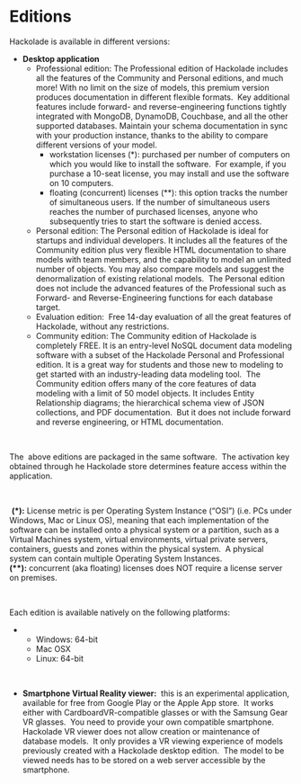 # Editions

Hackolade is available in different versions:

* **Desktop application**
  * Professional edition: The Professional edition of Hackolade includes all the features of the Community and Personal editions, and much more\! With no limit on the size of models, this premium version produces documentation in different flexible formats.&nbsp; Key additional features include forward- and reverse-engineering functions tightly integrated with MongoDB, DynamoDB, Couchbase, and all the other supported databases. Maintain your schema documentation in sync with your production instance, thanks to the ability to compare different versions of your model. &nbsp;
    * workstation licenses (\*): purchased per number of computers on which you would like to install the software.&nbsp; For example, if you purchase a 10-seat license, you may install and use the software on 10 computers.
    * floating (concurrent) licenses (\*\*): this option tracks the number of simultaneous users. If the number of simultaneous users reaches the number of purchased licenses, anyone who subsequently tries to start the software is denied access.&nbsp;
  * Personal edition: The Personal edition of Hackolade is ideal for startups and individual developers. It includes all the features of the Community edition plus very flexible HTML documentation to share models with team members, and the capability to model an unlimited number of objects. You may also compare models and suggest the denormalization of existing relational models.&nbsp; The Personal edition does not include the advanced features of the Professional such as Forward- and Reverse-Engineering functions for each database target.
  * Evaluation edition:&nbsp; Free 14-day evaluation of all the great features of Hackolade, without any restrictions.
  * Community edition: The Community edition of Hackolade is completely FREE. It is an entry-level NoSQL document data modeling software with a subset of the Hackolade Personal and Professional edition. It is a great way for students and those new to modeling to get started with an industry-leading data modeling tool.&nbsp; The Community edition offers many of the core features of data modeling with a limit of 50 model objects. It includes Entity Relationship diagrams; the hierarchical schema view of JSON collections, and PDF documentation.&nbsp; But it does not include forward and reverse engineering, or HTML documentation.

&nbsp;

The&nbsp; above editions are packaged in the same software.&nbsp; The activation key obtained through he Hackolade store determines feature access within the application.

&nbsp;

&nbsp;**(\*):** License metric is per Operating System Instance (“OSI”) (i.e. PCs under Windows, Mac or Linux OS), meaning that each implementation of the software can be installed onto a physical system or a partition, such as a Virtual Machines system, virtual environments, virtual private servers, containers, guests and zones within the physical system.&nbsp; A physical system can contain multiple Operating System Instances. \
**(\*\*):** concurrent (aka floating) licenses does NOT require a license server on premises.

&nbsp;

Each edition is available natively on the following platforms:

* &nbsp;
  * Windows: 64-bit
  * Mac OSX
  * Linux: 64-bit

&nbsp;

* **Smartphone Virtual Reality viewer:**&nbsp; this is an experimental application, available for free from Google Play or the Apple App store.&nbsp; It works either with CardboardVR-compatible glasses or with the Samsung Gear VR glasses.&nbsp; You need to provide your own compatible smartphone.&nbsp; Hackolade VR viewer does not allow creation or maintenance of database models.&nbsp; It only provides a VR viewing experience of models previously created with a Hackolade desktop edition.&nbsp; The model to be viewed needs has to be stored on a web server accessible by the smartphone.

